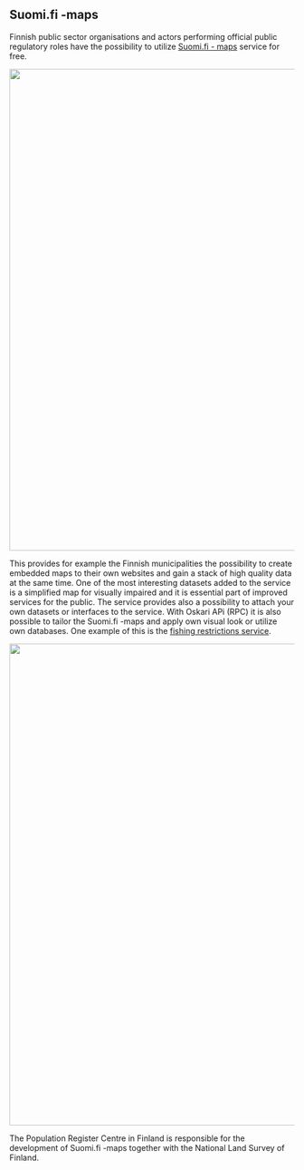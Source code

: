## Suomi.fi -maps

Finnish public sector organisations and actors performing official public regulatory roles have the possibility
to utilize [Suomi.fi - maps](http://www.maanmittauslaitos.fi/asioi-verkossa/suomifi-kartat) service for free. 

<img src="/images/gallery/suomifi.png" width="850"/>

This provides for example the Finnish municipalities the possibility to create 
embedded maps to their own websites and gain a stack of high quality data at the same time. 
One of the most interesting datasets added to the service is a simplified map for visually impaired and it is essential 
part of improved services for the public. The service provides also a possibility to attach your own datasets or interfaces to the service.
With Oskari APi (RPC) it is also possible to tailor the Suomi.fi -maps and apply own visual look or utilize own databases. 
One example of this is the [fishing restrictions service](https://kalastusrajoitus.fi/#/kalastusrajoitus).

<img src="/images/gallery/kalastusrajoitus.png" width="850"/>

The Population Register Centre in Finland is responsible for the development of Suomi.fi -maps together with the National Land Survey of Finland. 

